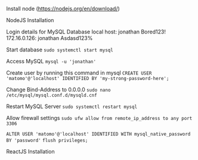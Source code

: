 Install node (https://nodejs.org/en/download/)

NodeJS Installation

Login details for MySQL Database
local host: jonathan Bored123!
172.16.0.126: jonathan Asdasd123%

Start database
`sudo systemctl start mysql`

Access MySQL
`mysql -u 'jonathan'`

Create user by running this command in mysql
`CREATE USER 'matomo'@'localhost' IDENTIFIED BY 'my-strong-password-here';`

Change Bind-Address to 0.0.0.0
`sudo nano /etc/mysql/mysql.conf.d/mysqld.cnf`

Restart MySQL Server
`sudo systemctl restart mysql`

Allow firewall settings
`sudo ufw allow from remote_ip_address to any port 3306`

`ALTER USER 'matomo'@'localhost' IDENTIFIED WITH mysql_native_password BY 'password'`
`flush privileges;`

ReactJS Installation
